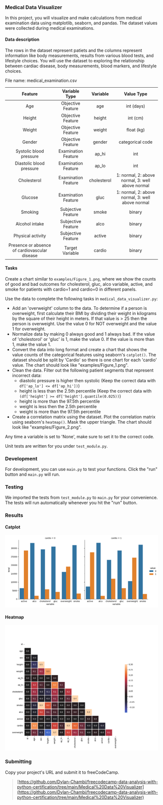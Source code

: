 ### Medical Data Visualizer

In this project, you will visualize and make calculations from medical examination data using matplotlib, seaborn, and pandas. The dataset values were collected during medical examinations.

#### Data description

The rows in the dataset represent patiets and the columns represent information like body measurements, results from various blood tests, and lifestyle choices. You will use the dataset to exploring the relationship between cardiac disease, body measurements, blood markers, and lifestyle choices.

File name: medical_examination.csv

| Feature | Variable Type | Variable      | Value Type |
|:-------:|:------------:|:-------------:|:----------:|
| Age | Objective Feature | age | int (days) |
| Height | Objective Feature | height | int (cm) |
| Weight | Objective Feature | weight | float (kg) |
| Gender | Objective Feature | gender | categorical code |
| Systolic blood pressure | Examination Feature | ap_hi | int |
| Diastolic blood pressure | Examination Feature | ap_lo | int |
| Cholesterol | Examination Feature | cholesterol | 1: normal, 2: above normal, 3: well above normal |
| Glucose | Examination Feature | gluc | 1: normal, 2: above normal, 3: well above normal |
| Smoking | Subjective Feature | smoke | binary |
| Alcohol intake | Subjective Feature | alco | binary |
| Physical activity | Subjective Feature | active | binary |
| Presence or absence of cardiovascular disease | Target Variable | cardio | binary |

#### Tasks

Create a chart similar to `examples/Figure_1.png`, where we show the counts of good and bad outcomes for cholesterol, gluc, alco variable, active, and smoke for patients with cardio=1 and cardio=0 in different panels.

Use the data to complete the following tasks in `medical_data_visualizer.py`:
* Add an 'overweight' column to the data. To determine if a person is overweight, first calculate their BMI by dividing their weight in kilograms by the square of their height in meters. If that value is > 25 then the person is overweight. Use the value 0 for NOT overweight and the value 1 for overweight.
* Normalize data by making 0 always good and 1 always bad. If the value of 'cholestorol' or 'gluc' is 1, make the value 0. If the value is more than 1, make the value 1.
* Convert the data into long format and create a chart that shows the value counts of the categorical features using seaborn's `catplot()`. The dataset should be split by 'Cardio' so there is one chart for each 'cardio' value. The chart should look like "examples/Figure_1.png".
* Clean the data. Filter out the following patient segments that represent incorrect data:
  - diastolic pressure is higher then systolic (Keep the correct data with `df['ap_lo'] <= df['ap_hi'])`)
  - height is less than the 2.5th percentile (Keep the correct data with `(df['height'] >= df['height'].quantile(0.025))`)
  - height is more than the 97.5th percentile
  - weight is less then the 2.5th percentile
  - weight is more than the 97.5th percentile
* Create a correlation matrix using the dataset. Plot the correlation matrix using seaborn's `heatmap()`. Mask the upper triangle. The chart should look like "examples/Figure_2.png".

Any time a variable is set to 'None', make sure to set it to the correct code.

Unit tests are written for you under `test_module.py`.

### Development

For development, you can use `main.py` to test your functions. Click the "run" button and `main.py` will run.

### Testing 

We imported the tests from `test_module.py` to `main.py` for your convenience. The tests will run automatically whenever you hit the "run" button.

### Results

#### Catplot
![catplot.png](catplot.png)

#### Heatmap
![heatmap.png](heatmap.png)

### Submitting

Copy your project's URL and submit it to freeCodeCamp.

> [https://github.com/Dylan-Chambi/freecodecamp-data-analysis-with-python-certification/tree/main/Medical%20Data%20Visualizer](https://github.com/Dylan-Chambi/freecodecamp-data-analysis-with-python-certification/tree/main/Medical%20Data%20Visualizer)
